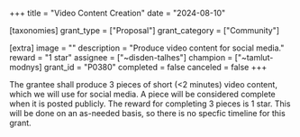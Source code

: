 +++
title = "Video Content Creation"
date = "2024-08-10"

[taxonomies]
grant_type = ["Proposal"]
grant_category = ["Community"]

[extra]
image = ""
description = "Produce video content for social media."
reward = "1 star"
assignee = ["~disden-talhes"]
champion = ["~tamlut-modnys]
grant_id = "P0380"
completed = false
canceled = false
+++

The grantee shall produce 3 pieces of short (<2 minutes) video content, which we will use for social media. A piece will be considered complete when it is posted publicly. The reward for completing 3 pieces is 1 star. This will be done on an as-needed basis, so there is no specfic timeline for this grant.